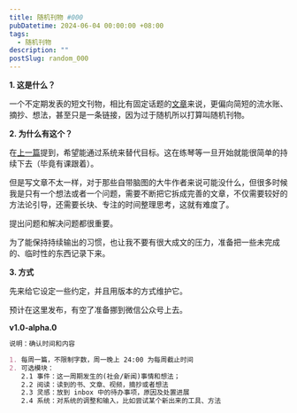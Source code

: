 ```yaml
---
title: 随机刊物 #000
pubDatetime: 2024-06-04 00:00:00 +08:00
tags:
  - 随机刊物
description: ""
postSlug: random_000
---
```


**1. 这是什么？**

一个不定期发表的短文刊物，相比有固定话题的[文章](https://blog.sakanano.moe/posts/)来说，更偏向简短的流水账、摘抄、想法，甚至只是一条链接，因为过于随机所以打算叫随机刊物。

**2. 为什么有这个？**

在[上一篇](https://blog.sakanano.moe/posts/2024_use_system_first/)提到，希望能通过系统来替代目标。这在练琴等一旦开始就能很简单的持续下去（毕竟有课跟着）。

但是写文章不太一样，对于那些自带脑图的大牛作者来说可能没什么，但很多时候我是只有一个想法或者一个问题，需要不断把它拆成完善的文章，不仅需要较好的方法论引导，还需要长块、专注的时间整理思考，这就有难度了。

提出问题和解决问题都很重要。

为了能保持持续输出的习惯，也让我不要有很大成文的压力，准备把一些未完成的、临时性的东西记录下来。

**3. 方式**

先来给它设定一些约定，并且用版本的方式维护它。

预计在这里发布，有空了准备挪到微信公众号上去。

**v1.0-alpha.0**

```markdown
说明：确认时间和内容

1. 每周一篇，不限制字数，周一晚上 24:00 为每周截止时间
2. 可选模块：
   2.1 事件：这一周期发生的(社会/新闻)事情和想法；
   2.2 阅读：读到的书、文章、视频，摘抄或者想法
   2.3 灵感：放到 inbox 中的待办事项，原因及处置进展
   2.4 系统：对系统的调整和输入，比如尝试某个新出来的工具、方法
```
